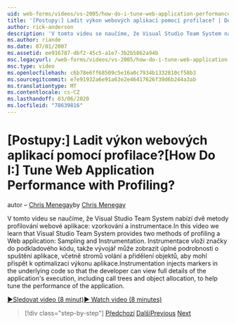 ```yaml
---
uid: web-forms/videos/vs-2005/how-do-i-tune-web-application-performance-with-profiling
title: '[Postupy:] Ladit výkon webových aplikací pomocí profilace? | Dokumenty Microsoft'
author: rick-anderson
description: 'V tomto videu se naučíme, že Visual Studio Team System nabízí dvě metody profilování webové aplikace: vzorkování a instrumentace. Instrumentace inje...'
ms.author: riande
ms.date: 07/01/2007
ms.assetid: ee916787-dbf2-45c5-a1e7-3b2b5862a94b
msc.legacyurl: /web-forms/videos/vs-2005/how-do-i-tune-web-application-performance-with-profiling
msc.type: video
ms.openlocfilehash: c6b78e6ff68509c5e16a0c7934b1332810cf58b3
ms.sourcegitcommit: e7e91932a6e91a63e2e46417626f39d6b244a3ab
ms.translationtype: MT
ms.contentlocale: cs-CZ
ms.lasthandoff: 03/06/2020
ms.locfileid: "78639816"
---
```

# <a name="how-do-i-tune-web-application-performance-with-profiling"></a><span data-ttu-id="cc749-105">[Postupy:] Ladit výkon webových aplikací pomocí profilace?</span><span class="sxs-lookup"><span data-stu-id="cc749-105">[How Do I:] Tune Web Application Performance with Profiling?</span></span>

<span data-ttu-id="cc749-106">autor – [Chris Menegay](https://twitter.com/CMenegay)</span><span class="sxs-lookup"><span data-stu-id="cc749-106">by [Chris Menegay](https://twitter.com/CMenegay)</span></span>

<span data-ttu-id="cc749-107">V tomto videu se naučíme, že Visual Studio Team System nabízí dvě metody profilování webové aplikace: vzorkování a instrumentace.</span><span class="sxs-lookup"><span data-stu-id="cc749-107">In this video we learn that Visual Studio Team System provides two methods of profiling a Web application: Sampling and Instrumentation.</span></span> <span data-ttu-id="cc749-108">Instrumentace vloží značky do podkladového kódu, takže vývojář může zobrazit úplné podrobnosti o spuštění aplikace, včetně stromů volání a přidělení objektů, aby mohl přispět k optimalizaci výkonu aplikace.</span><span class="sxs-lookup"><span data-stu-id="cc749-108">Instrumentation injects markers in the underlying code so that the developer can view full details of the application's execution, including call trees and object allocation, to help tune the performance of the application.</span></span>

[<span data-ttu-id="cc749-109">&#9654;Sledovat video (8 minut)</span><span class="sxs-lookup"><span data-stu-id="cc749-109">&#9654; Watch video (8 minutes)</span></span>](https://channel9.msdn.com/Blogs/ASP-NET-Site-Videos/how-do-i-tune-web-application-performance-with-profiling)

> [!div class="step-by-step"]
> <span data-ttu-id="cc749-110">[Předchozí](how-do-i-load-test-a-web-application.md)
> [Další](how-do-i-set-up-distributed-load-testing-for-high-volume-tests.md)</span><span class="sxs-lookup"><span data-stu-id="cc749-110">[Previous](how-do-i-load-test-a-web-application.md)
[Next](how-do-i-set-up-distributed-load-testing-for-high-volume-tests.md)</span></span>
